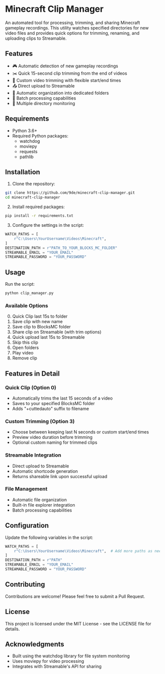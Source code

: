# Minecraft Clip Manager

An automated tool for processing, trimming, and sharing Minecraft gameplay recordings. This utility watches specified directories for new video files and provides quick options for trimming, renaming, and uploading clips to Streamable.

## Features

- 🎮 Automatic detection of new gameplay recordings
- ✂️ Quick 15-second clip trimming from the end of videos
- 📝 Custom video trimming with flexible start/end times
- 📤 Direct upload to Streamable
- 📁 Automatic organization into dedicated folders
- 🔄 Batch processing capabilities
- 🎯 Multiple directory monitoring

## Requirements

- Python 3.6+
- Required Python packages:
  - watchdog
  - moviepy
  - requests
  - pathlib

## Installation

1. Clone the repository:
```bash
git clone https://github.com/9de/minecraft-clip-manager.git
cd minecraft-clip-manager
```

2. Install required packages:
```bash
pip install -r requirements.txt
```

3. Configure the settings in the script:
```python
WATCH_PATHS = [
    r"C:\Users\YourUsername\Videos\Minecraft",
]
DESTINATION_PATH = r"PATH_TO_YOUR_BLOCKS_MC_FOLDER"
STREAMABLE_EMAIL = "YOUR_EMAIL"
STREAMABLE_PASSWORD = "YOUR_PASSWORD"
```

## Usage

Run the script:
```bash
python clip_manager.py
```

### Available Options

0. Quick Clip last 15s to folder
1. Save clip with new name
2. Save clip to BlocksMC folder
3. Share clip on Streamable (with trim options)
4. Quick upload last 15s to Streamable
5. Skip this clip
6. Open folders
7. Play video
9909. Remove clip

## Features in Detail

### Quick Clip (Option 0)
- Automatically trims the last 15 seconds of a video
- Saves to your specified BlocksMC folder
- Adds "+cuttedauto" suffix to filename

### Custom Trimming (Option 3)
- Choose between keeping last N seconds or custom start/end times
- Preview video duration before trimming
- Optional custom naming for trimmed clips

### Streamable Integration
- Direct upload to Streamable
- Automatic shortcode generation
- Returns shareable link upon successful upload

### File Management
- Automatic file organization
- Built-in file explorer integration
- Batch processing capabilities

## Configuration

Update the following variables in the script:

```python
WATCH_PATHS = [
    r"C:\Users\YourUsername\Videos\Minecraft",  # Add more paths as needed
]
DESTINATION_PATH = r"PATH"
STREAMABLE_EMAIL = "YOUR_EMAIL"
STREAMABLE_PASSWORD = "YOUR_PASSWORD"
```

## Contributing

Contributions are welcome! Please feel free to submit a Pull Request.

## License

This project is licensed under the MIT License - see the LICENSE file for details.

## Acknowledgments

- Built using the watchdog library for file system monitoring
- Uses moviepy for video processing
- Integrates with Streamable's API for sharing
